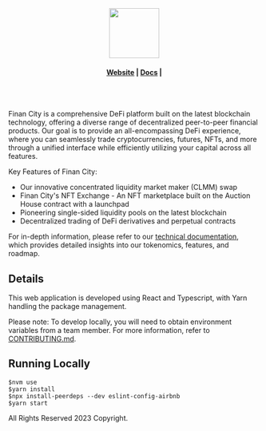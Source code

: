 <div align="center">
  <img height="100" src="" />

  <h4>
    <a href="https://finan-city.vercel.app">Website</a>
    <span> | </span>
    <a href="https://docs.finan-city.vercel.app">Docs</a>
    <span> | </span>
  </h4>
  <br />
  <br />
</div>

Finan City is a comprehensive DeFi platform built on the latest blockchain technology, offering a diverse range of decentralized peer-to-peer financial products. Our goal is to provide an all-encompassing DeFi experience, where you can seamlessly trade cryptocurrencies, futures, NFTs, and more through a unified interface while efficiently utilizing your capital across all features.

Key Features of Finan City:

- Our innovative concentrated liquidity market maker (CLMM) swap
- Finan City's NFT Exchange - An NFT marketplace built on the Auction House contract with a launchpad
- Pioneering single-sided liquidity pools on the latest blockchain
- Decentralized trading of DeFi derivatives and perpetual contracts

For in-depth information, please refer to our [technical documentation](https://docs.finan-city.vercel.app), which provides detailed insights into our tokenomics, features, and roadmap.

## Details

This web application is developed using React and Typescript, with Yarn handling the package management.

Please note: To develop locally, you will need to obtain environment variables from a team member. For more information, refer to [CONTRIBUTING.md](https://github.com/Leks96/FinanCity/blob/main/CONTRIBUTING.md).

## Running Locally
```
$nvm use
$yarn install
$npx install-peerdeps --dev eslint-config-airbnb
$yarn start
```

All Rights Reserved 2023 Copyright.
